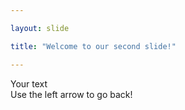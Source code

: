 ```yaml
---

layout: slide

title: "Welcome to our second slide!"

---
```

	
Your text	
Use the left arrow to go back!
